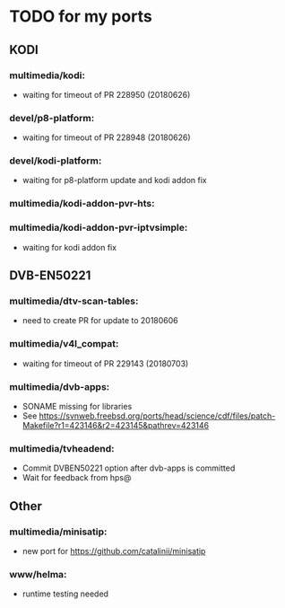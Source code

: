 # TODO for my ports

## KODI

### multimedia/kodi:
- waiting for timeout of PR 228950 (20180626)

### devel/p8-platform:
- waiting for timeout of PR 228948 (20180626)

### devel/kodi-platform:
- waiting for p8-platform update and kodi addon fix

### multimedia/kodi-addon-pvr-hts:
### multimedia/kodi-addon-pvr-iptvsimple:
- waiting for kodi addon fix


## DVB-EN50221

### multimedia/dtv-scan-tables:
- need to create PR for update to 20180606

### multimedia/v4l_compat:
- waiting for timeout of PR 229143 (20180703)

### multimedia/dvb-apps:
- SONAME missing for libraries
- See https://svnweb.freebsd.org/ports/head/science/cdf/files/patch-Makefile?r1=423146&r2=423145&pathrev=423146

### multimedia/tvheadend:
- Commit DVBEN50221 option after dvb-apps is committed
- Wait for feedback from hps@


## Other

### multimedia/minisatip:
- new port for https://github.com/catalinii/minisatip

### www/helma:
- runtime testing needed

